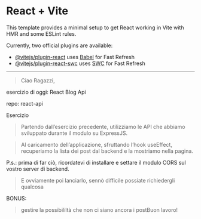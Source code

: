 # React + Vite

This template provides a minimal setup to get React working in Vite with HMR and some ESLint rules.

Currently, two official plugins are available:

- [@vitejs/plugin-react](https://github.com/vitejs/vite-plugin-react/blob/main/packages/plugin-react/README.md) uses [Babel](https://babeljs.io/) for Fast Refresh
- [@vitejs/plugin-react-swc](https://github.com/vitejs/vite-plugin-react-swc) uses [SWC](https://swc.rs/) for Fast Refresh


------------------------------------------------------------------------------------------------------------------------------------------

> Ciao Ragazzi, 

esercizio di oggi: React Blog Api

repo: react-api

Esercizio
> Partendo dall’esercizio precedente, utilizziamo le API che abbiamo sviluppato durante il modulo su ExpressJS.

> Al caricamento dell’applicazione, sfruttando l’hook useEffect, recuperiamo la lista dei post dal backend e la mostriamo nella pagina.

P.s.: prima di far ciò, ricordatevi di installare e settare il modulo CORS sul vostro server di backend.

> E ovviamente poi lanciarlo, sennò difficile possiate richiedergli qualcosa 

BONUS:

> gestire la possibililtà che non ci siano ancora i postBuon lavoro!